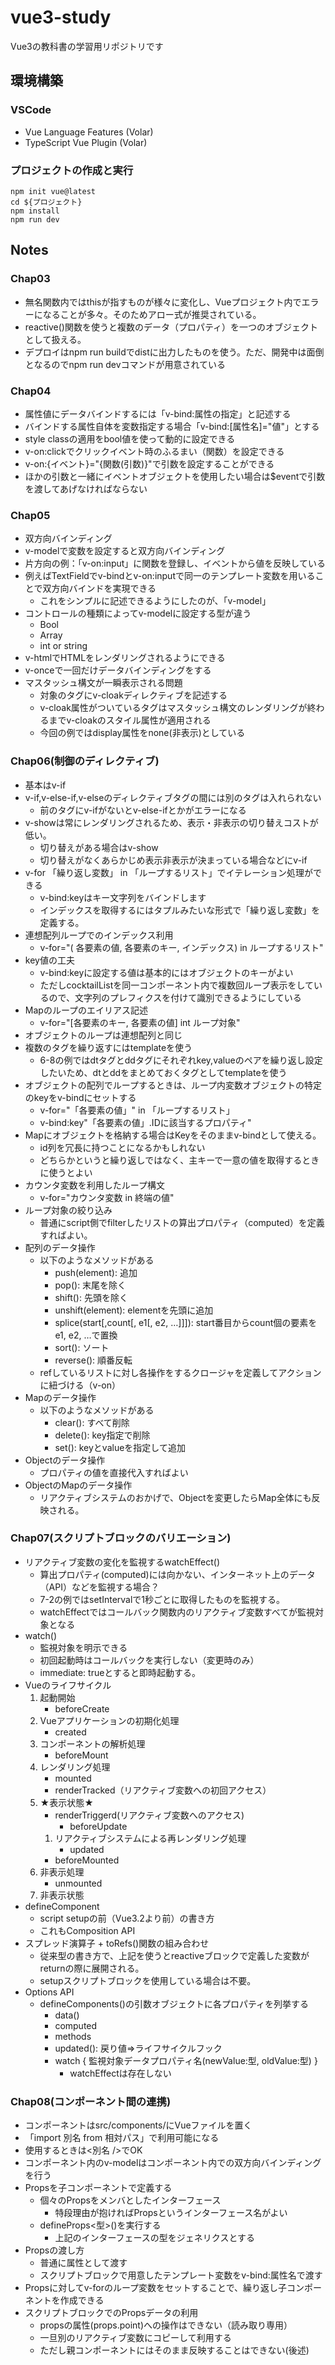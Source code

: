 # vue3-study
Vue3の教科書の学習用リポジトリです

## 環境構築

### VSCode

- Vue Language Features (Volar)
- TypeScript Vue Plugin (Volar)

### プロジェクトの作成と実行

```
npm init vue@latest
cd ${プロジェクト}
npm install 
npm run dev
```

## Notes

### Chap03

- 無名関数内ではthisが指すものが様々に変化し、Vueプロジェクト内でエラーになることが多々。そのためアロー式が推奨されている。
- reactive()関数を使うと複数のデータ（プロパティ）を一つのオブジェクトとして扱える。
- デプロイはnpm run buildでdistに出力したものを使う。ただ、開発中は面倒となるのでnpm run devコマンドが用意されている
### Chap04

- 属性値にデータバインドするには「v-bind:属性の指定」と記述する
- バインドする属性自体を変数指定する場合「v-bind:[属性名]="値"」とする
- style classの適用をbool値を使って動的に設定できる
- v-on:clickでクリックイベント時のふるまい（関数）を設定できる
- v-on:{イベント}="{関数(引数)}"で引数を設定することができる
- ほかの引数と一緒にイベントオブジェクトを使用したい場合は$eventで引数を渡してあげなければならない

### Chap05

- 双方向バインディング
- v-modelで変数を設定すると双方向バインディング
- 片方向の例：「v-on:input」に関数を登録し、イベントから値を反映している
- 例えばTextFieldでv-bindとv-on:inputで同一のテンプレート変数を用いることで双方向バインドを実現できる
    - これをシンプルに記述できるようにしたのが、「v-model」
- コントロールの種類によってv-modelに設定する型が違う
    - Bool
    - Array
    - int or string
- v-htmlでHTMLをレンダリングされるようにできる
- v-onceで一回だけデータバインディングをする
- マスタッシュ構文が一瞬表示される問題
    - 対象のタグにv-cloakディレクティブを記述する
    - v-cloak属性がついているタグはマスタッシュ構文のレンダリングが終わるまでv-cloakのスタイル属性が適用される
    - 今回の例ではdisplay属性をnone(非表示)としている

### Chap06(制御のディレクティブ)

- 基本はv-if
- v-if,v-else-if,v-elseのディレクティブタグの間には別のタグは入れられない
    - 前のタグにv-ifがないとv-else-ifとかがエラーになる
- v-showは常にレンダリングされるため、表示・非表示の切り替えコストが低い。
    - 切り替えがある場合はv-show
    - 切り替えがなくあらかじめ表示非表示が決まっている場合などにv-if
- v-for 「繰り返し変数」 in 「ループするリスト」でイテレーション処理ができる
    - v-bind:keyはキー文字列をバインドします
    - インデックスを取得するにはタプルみたいな形式で「繰り返し変数」を定義する。
- 連想配列ループでのインデックス利用
    - v-for="( 各要素の値, 各要素のキー, インデックス) in ループするリスト"
- key値の工夫
    - v-bind:keyに設定する値は基本的にはオブジェクトのキーがよい
    - ただしcocktailListを同一コンポーネント内で複数回ループ表示をしているので、文字列のプレフィクスを付けて識別できるようにしている
- Mapのループのエイリアス記述
    - v-for="[各要素のキー, 各要素の値] int ループ対象"
- オブジェクトのループは連想配列と同じ
- 複数のタグを繰り返すにはtemplateを使う
    - 6-8の例ではdtタグとddタグにそれぞれkey,valueのペアを繰り返し設定したいため、dtとddをまとめておくタグとしてtemplateを使う
- オブジェクトの配列でループするときは、ループ内変数オブジェクトの特定のkeyをv-bindにセットする
    - v-for="「各要素の値」" in 「ループするリスト」
    - v-bind:key"「各要素の値」.IDに該当するプロパティ"
- Mapにオブジェクトを格納する場合はKeyをそのままv-bindとして使える。
    - id列を冗長に持つことになるかもしれない
    - どちらかというと繰り返しではなく、主キーで一意の値を取得するときに使うとよい
- カウンタ変数を利用したループ構文
    - v-for="カウンタ変数 in 終端の値"
- ループ対象の絞り込み
    - 普通にscript側でfilterしたリストの算出プロパティ（computed）を定義すればよい。
- 配列のデータ操作
    - 以下のようなメソッドがある
        - push(element): 追加
        - pop(): 末尾を除く
        - shift(): 先頭を除く
        - unshift(element): elementを先頭に追加
        - splice(start[,count[, e1[, e2, …]]]): start番目からcount個の要素をe1, e2, …で置換
        - sort(): ソート
        - reverse(): 順番反転
    - refしているリストに対し各操作をするクロージャを定義してアクションに紐づける（v-on）
- Mapのデータ操作
    - 以下のようなメソッドがある
        - clear(): すべて削除
        - delete(): key指定で削除
        - set(): keyとvalueを指定して追加
- Objectのデータ操作
    - プロパティの値を直接代入すればよい
- ObjectのMapのデータ操作
    - リアクティブシステムのおかげで、Objectを変更したらMap全体にも反映される。

### Chap07(スクリプトブロックのバリエーション)
- リアクティブ変数の変化を監視するwatchEffect()
    - 算出プロパティ(computed)には向かない、インターネット上のデータ（API）などを監視する場合？
    - 7-2の例ではsetIntervalで1秒ごとに取得したものを監視する。
    - watchEffectではコールバック関数内のリアクティブ変数すべてが監視対象となる
- watch()
    - 監視対象を明示できる
    - 初回起動時はコールバックを実行しない（変更時のみ）
    - immediate: trueとすると即時起動する。
- Vueのライフサイクル
    1. 起動開始
        - beforeCreate
    2. Vueアプリケーションの初期化処理
        - created
    3. コンポーネントの解析処理
        - beforeMount
    4. レンダリング処理
        - mounted
        - renderTracked（リアクティブ変数への初回アクセス）
    5. ★表示状態★
        - renderTriggerd(リアクティブ変数へのアクセス)
            - beforeUpdate
        1. リアクティブシステムによる再レンダリング処理
            - updated
        - beforeMounted
    6. 非表示処理
        - unmounted
    7. 非表示状態
- defineComponent
    - script setupの前（Vue3.2より前）の書き方
    - これもComposition API
- スプレッド演算子 + toRefs()関数の組み合わせ
    - 従来型の書き方で、上記を使うとreactiveブロックで定義した変数がreturnの際に展開される。
    - setupスクリプトブロックを使用している場合は不要。
- Options API
    - defineComponents()の引数オブジェクトに各プロパティを列挙する
        - data()
        - computed
        - methods
        - updated(): 戻り値⇒ライフサイクルフック
        - watch { 監視対象データプロパティ名(newValue:型, oldValue:型) }
            - watchEffectは存在しない
        
### Chap08(コンポーネント間の連携)
- コンポーネントはsrc/components/にVueファイルを置く
- 「import 別名 from 相対パス」で利用可能になる
- 使用するときは<別名 />でOK
- コンポーネント内のv-modelはコンポーネント内での双方向バインディングを行う
- Propsを子コンポーネントで定義する
    - 個々のPropsをメンバとしたインターフェース
        - 特段理由が抱ければPropsというインターフェース名がよい
    - defineProps<型>()を実行する
        - 上記のインターフェースの型をジェネリクスとする
- Propsの渡し方
    - 普通に属性として渡す
    - スクリプトブロックで用意したテンプレート変数をv-bind:属性名で渡す
- Propsに対してv-forのループ変数をセットすることで、繰り返し子コンポーネントを作成できる
- スクリプトブロックでのPropsデータの利用
    - propsの属性(props.point)への操作はできない（読み取り専用）
    - 一旦別のリアクティブ変数にコピーして利用する
    - ただし親コンポーネントにはそのまま反映することはできない(後述)
